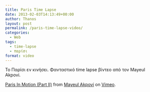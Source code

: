 ```yaml
---
title: Paris Time Lapse
date: 2013-02-03T14:13:49+00:00
author: Thanos
layout: post
permalink: /paris-time-lapse-video/
categories:
  - Web
tags:
  - time-lapse
  - παρίσι
format: video
---
```

Το Παρίσι εν κινήσει. Φανταστικό time lapse βίντεο από τον Mayeul Akpovi.  


[Paris In Motion (Part II)](http://vimeo.com/50467187) from [Mayeul Akpovi](http://vimeo.com/mayeul) on [Vimeo](http://vimeo.com).